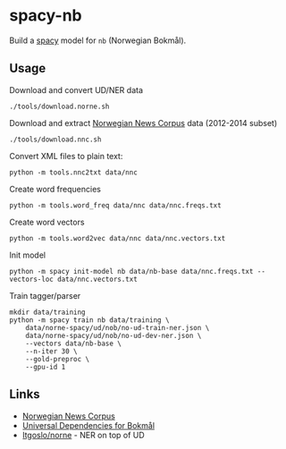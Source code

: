 # spacy-nb

Build a [spacy](https://spacy.io) model for `nb` (Norwegian Bokmål).

## Usage

Download and convert UD/NER data

    ./tools/download.norne.sh

Download and extract [Norwegian News Corpus][nnc] data (2012-2014 subset)

    ./tools/download.nnc.sh

Convert XML files to plain text:

    python -m tools.nnc2txt data/nnc

Create word frequencies

    python -m tools.word_freq data/nnc data/nnc.freqs.txt

Create word vectors

    python -m tools.word2vec data/nnc data/nnc.vectors.txt

Init model

    python -m spacy init-model nb data/nb-base data/nnc.freqs.txt --vectors-loc data/nnc.vectors.txt

Train tagger/parser

    mkdir data/training
    python -m spacy train nb data/training \
        data/norne-spacy/ud/nob/no-ud-train-ner.json \
        data/norne-spacy/ud/nob/no-ud-dev-ner.json \
        --vectors data/nb-base \
        --n-iter 30 \
        --gold-preproc \
        --gpu-id 1


## Links

* [Norwegian News Corpus][nnc]
* [Universal Dependencies for Bokmål](https://github.com/UniversalDependencies/UD_Norwegian-Bokmaal)
* [ltgoslo/norne](https://github.com/ltgoslo/norne) - NER on top of UD

[nnc]: https://www.nb.no/sprakbanken/show?serial=oai%3Anb.no%3Asbr-4&lang=en